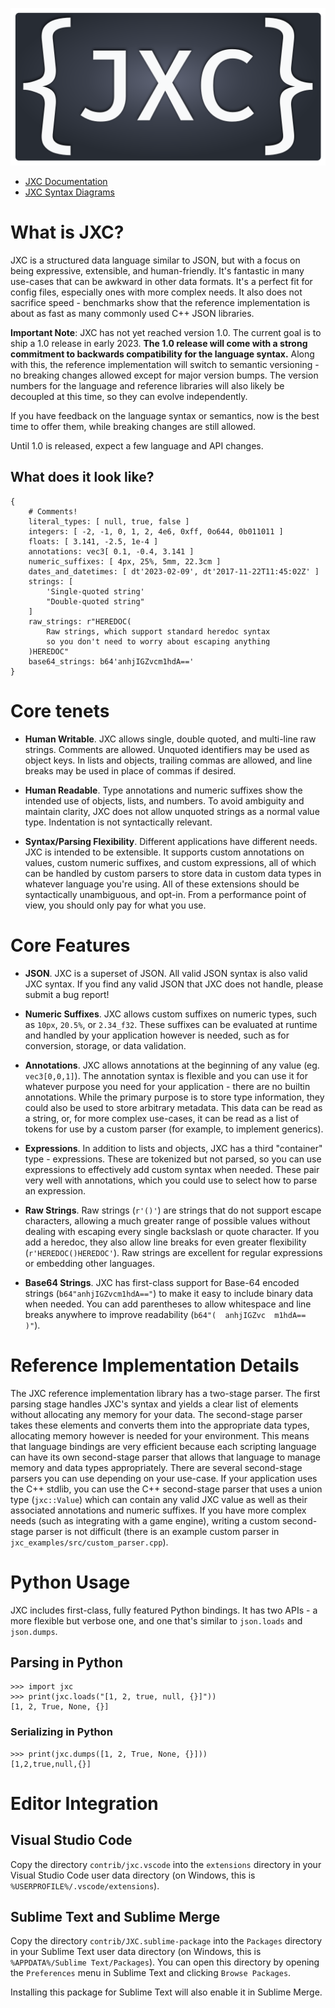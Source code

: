 ![JXC Logo](https://raw.githubusercontent.com/juddc/jxc/main/media/jxc-logo-wide.svg)

* [JXC Documentation](https://jxc.juddnet.com/)
* [JXC Syntax Diagrams](https://jxc.juddnet.com/syntax_diagrams.html)

# What is JXC?

JXC is a structured data language similar to JSON, but with a focus on being expressive, extensible, and human-friendly. It's fantastic in many use-cases that can be awkward in other data formats. It's a perfect fit for config files, especially ones with more complex needs. It also does not sacrifice speed - benchmarks show that the reference implementation is about as fast as many commonly used C++ JSON libraries.

**Important Note**: JXC has not yet reached version 1.0. The current goal is to ship a 1.0 release in early 2023. **The 1.0 release will come with a strong commitment to backwards compatibility for the language syntax.** Along with this, the reference implementation will switch to semantic versioning - no breaking changes allowed except for major version bumps. The version numbers for the language and reference libraries will also likely be decoupled at this time, so they can evolve independently.

If you have feedback on the language syntax or semantics, now is the best time to offer them, while breaking changes are still allowed.

Until 1.0 is released, expect a few language and API changes.

## What does it look like?
```jxc
{
    # Comments!
    literal_types: [ null, true, false ]
    integers: [ -2, -1, 0, 1, 2, 4e6, 0xff, 0o644, 0b011011 ]
    floats: [ 3.141, -2.5, 1e-4 ]
    annotations: vec3[ 0.1, -0.4, 3.141 ]
    numeric_suffixes: [ 4px, 25%, 5mm, 22.3cm ]
    dates_and_datetimes: [ dt'2023-02-09', dt'2017-11-22T11:45:02Z' ]
    strings: [
        'Single-quoted string'
        "Double-quoted string"
    ]
    raw_strings: r"HEREDOC(
        Raw strings, which support standard heredoc syntax
        so you don't need to worry about escaping anything
    )HEREDOC"
    base64_strings: b64'anhjIGZvcm1hdA=='
}
```

# Core tenets

- **Human Writable**. JXC allows single, double quoted, and multi-line raw strings. Comments are allowed. Unquoted identifiers may be used as object keys. In lists and objects, trailing commas are allowed, and line breaks may be used in place of commas if desired.

- **Human Readable**. Type annotations and numeric suffixes show the intended use of objects, lists, and numbers. To avoid ambiguity and maintain clarity, JXC does not allow unquoted strings as a normal value type. Indentation is not syntactically relevant.

- **Syntax/Parsing Flexibility**. Different applications have different needs. JXC is intended to be extensible. It supports custom annotations on values, custom numeric suffixes, and custom expressions, all of which can be handled by custom parsers to store data in custom data types in whatever language you're using. All of these extensions should be syntactically unambiguous, and opt-in. From a performance point of view, you should only pay for what you use.

# Core Features

- **JSON**. JXC is a superset of JSON. All valid JSON syntax is also valid JXC syntax. If you find any valid JSON that JXC does not handle, please submit a bug report!

- **Numeric Suffixes**. JXC allows custom suffixes on numeric types, such as `10px`, `20.5%`, or `2.34_f32`. These suffixes can be evaluated at runtime and handled by your application however is needed, such as for conversion, storage, or data validation.

- **Annotations**. JXC allows annotations at the beginning of any value (eg. `vec3[0,0,1]`). The annotation syntax is flexible and you can use it for whatever purpose you need for your application - there are no builtin annotations. While the primary purpose is to store type information, they could also be used to store arbitrary metadata. This data can be read as a string, or, for more complex use-cases, it can be read as a list of tokens for use by a custom parser (for example, to implement generics).

- **Expressions**. In addition to lists and objects, JXC has a third "container" type - expressions. These are tokenized but not parsed, so you can use expressions to effectively add custom syntax when needed. These pair very well with annotations, which you could use to select how to parse an expression.

- **Raw Strings**. Raw strings (`r'()'`) are strings that do not support escape characters, allowing a much greater range of possible values without dealing with escaping every single backslash or quote character. If you add a heredoc, they also allow line breaks for even greater flexibility (`r'HEREDOC()HEREDOC'`). Raw strings are excellent for regular expressions or embedding other languages.

- **Base64 Strings**. JXC has first-class support for Base-64 encoded strings (`b64"anhjIGZvcm1hdA=="`) to make it easy to include binary data when needed. You can add parentheses to allow whitespace and line breaks anywhere to improve readability (`b64"(  anhjIGZvc  m1hdA==  )"`).

# Reference Implementation Details
The JXC reference implementation library has a two-stage parser. The first parsing stage handles JXC's syntax and yields a clear list of elements without allocating any memory for your data. The second-stage parser takes these elements and converts them into the appropriate data types, allocating memory however is needed for your environment. This means that language bindings are very efficient because each scripting language can have its own second-stage parser that allows that language to manage memory and data types appropriately. There are several second-stage parsers you can use depending on your use-case. If your application uses the C++ stdlib, you can use the C++ second-stage parser that uses a union type (`jxc::Value`) which can contain any valid JXC value as well as their associated annotations and numeric suffixes. If you have more complex needs (such as integrating with a game engine), writing a custom second-stage parser is not difficult (there is an example custom parser in `jxc_examples/src/custom_parser.cpp`).

# Python Usage
JXC includes first-class, fully featured Python bindings. It has two APIs - a more flexible but verbose one, and one that's similar to `json.loads` and `json.dumps`.

## Parsing in Python
```python-repl
>>> import jxc
>>> print(jxc.loads("[1, 2, true, null, {}]"))
[1, 2, True, None, {}]
```

### Serializing in Python
```python-repl
>>> print(jxc.dumps([1, 2, True, None, {}]))
[1,2,true,null,{}]
```

# Editor Integration

## Visual Studio Code
Copy the directory `contrib/jxc.vscode` into the `extensions` directory in your Visual Studio Code user data directory (on Windows, this is `%USERPROFILE%/.vscode/extensions`).

## Sublime Text and Sublime Merge
Copy the directory `contrib/JXC.sublime-package` into the `Packages` directory in your Sublime Text user data directory (on Windows, this is `%APPDATA%/Sublime Text/Packages`). You can open this directory by opening the `Preferences` menu in Sublime Text and clicking `Browse Packages`.

Installing this package for Sublime Text will also enable it in Sublime Merge.
